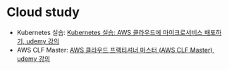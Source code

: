 # Cloud study

- Kubernetes 실습: [Kubernetes 실습: AWS 클라우드에 마이크로서비스 배포하기, udemy 강의](https://kmooc.udemy.com/course/kubernetes-microservices-aws-cloud/)
- AWS CLF Master: [AWS 클라우드 프랙티셔너 마스터 (AWS CLF Master), udemy 강의](https://www.udemy.com/course/aws-clf01-essential/)